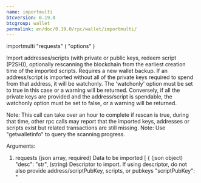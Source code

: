 ```yaml
---
name: importmulti
btcversion: 0.19.0
btcgroup: wallet
permalink: en/doc/0.19.0/rpc/wallet/importmulti/
---
```


importmulti "requests" ( "options" )

Import addresses/scripts (with private or public keys, redeem script (P2SH)), optionally rescanning the blockchain from the earliest creation time of the imported scripts. Requires a new wallet backup.
If an address/script is imported without all of the private keys required to spend from that address, it will be watchonly. The 'watchonly' option must be set to true in this case or a warning will be returned.
Conversely, if all the private keys are provided and the address/script is spendable, the watchonly option must be set to false, or a warning will be returned.

Note: This call can take over an hour to complete if rescan is true, during that time, other rpc calls
may report that the imported keys, addresses or scripts exist but related transactions are still missing.
Note: Use "getwalletinfo" to query the scanning progress.

Arguments:
1. requests                                                         (json array, required) Data to be imported
     [
       {                                                            (json object)
         "desc": "str",                                             (string) Descriptor to import. If using descriptor, do not also provide address/scriptPubKey, scripts, or pubkeys
         "scriptPubKey": "<script>" | { "address":"<address>" },    (string / json, required) Type of scriptPubKey (string for script, json for address). Should not be provided if using a descriptor
         "timestamp": timestamp | "now",                            (integer / string, required) Creation time of the key in seconds since epoch (Jan 1 1970 GMT),
                                                                    or the string "now" to substitute the current synced blockchain time. The timestamp of the oldest
                                                                    key will determine how far back blockchain rescans need to begin for missing wallet transactions.
                                                                    "now" can be specified to bypass scanning, for keys which are known to never have been used, and
                                                                    0 can be specified to scan the entire blockchain. Blocks up to 2 hours before the earliest key
                                                                    creation time of all keys being imported by the importmulti call will be scanned.
         "redeemscript": "str",                                     (string) Allowed only if the scriptPubKey is a P2SH or P2SH-P2WSH address/scriptPubKey
         "witnessscript": "str",                                    (string) Allowed only if the scriptPubKey is a P2SH-P2WSH or P2WSH address/scriptPubKey
         "pubkeys": [                                               (json array, optional, default=empty array) Array of strings giving pubkeys to import. They must occur in P2PKH or P2WPKH scripts. They are not required when the private key is also provided (see the "keys" argument).
           "pubKey",                                                (string)
           ...
         ],
         "keys": [                                                  (json array, optional, default=empty array) Array of strings giving private keys to import. The corresponding public keys must occur in the output or redeemscript.
           "key",                                                   (string)
           ...
         ],
         "range": n or [n,n],                                       (numeric or array) If a ranged descriptor is used, this specifies the end or the range (in the form [begin,end]) to import
         "internal": bool,                                          (boolean, optional, default=false) Stating whether matching outputs should be treated as not incoming payments (also known as change)
         "watchonly": bool,                                         (boolean, optional, default=false) Stating whether matching outputs should be considered watchonly.
         "label": "str",                                            (string, optional, default='') Label to assign to the address, only allowed with internal=false
         "keypool": bool,                                           (boolean, optional, default=false) Stating whether imported public keys should be added to the keypool for when users request new addresses. Only allowed when wallet private keys are disabled
       },
       ...
     ]
2. options                                                          (json object, optional)
     {
       "rescan": bool,                                              (boolean, optional, default=true) Stating if should rescan the blockchain after all imports
     }

Result:

Response is an array with the same size as the input that has the execution result :
  [{"success": true}, {"success": true, "warnings": ["Ignoring irrelevant private key"]}, {"success": false, "error": {"code": -1, "message": "Internal Server Error"}}, ...]

Examples:
> bitcoin-cli importmulti '[{ "scriptPubKey": { "address": "<my address>" }, "timestamp":1455191478 }, { "scriptPubKey": { "address": "<my 2nd address>" }, "label": "example 2", "timestamp": 1455191480 }]'
> bitcoin-cli importmulti '[{ "scriptPubKey": { "address": "<my address>" }, "timestamp":1455191478 }]' '{ "rescan": false}'


